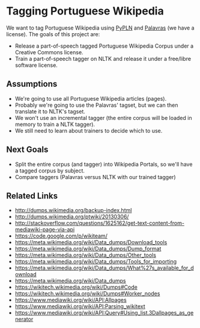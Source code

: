 # Tagging Portuguese Wikipedia

We want to tag Portuguese Wikipedia using [PyPLN](http://www.pypln.org/) and
[Palavras](http://visl.sdu.dk/~eckhard/pdf/PLP20-amilo.ps.pdf) (we have a
license). The goals of this project are:

- Release a part-of-speech tagged Portuguese Wikipedia Corpus under a Creative
  Commons license.
- Train a part-of-speech tagger on NLTK and release it under a free/libre
  software license.


## Assumptions

- We're going to use all Portuguese Wikipedia articles (pages).
- Probably we're going to use the Palavras' tagset, but we can then translate
  it to NLTK's tagset.
- We won't use an incremental tagger (the entire corpus will be loaded in
  memory to train a NLTK tagger).
- We still need to learn about trainers to decide which to use.


## Next Goals

- Split the entire corpus (and tagger) into Wikipedia Portals, so we'll have a
  tagged corpus by subject.
- Compare taggers (Palavras versus NLTK with our trained tagger)


## Related Links

- <http://dumps.wikimedia.org/backup-index.html>
- <http://dumps.wikimedia.org/ptwiki/20130306/>
- <http://stackoverflow.com/questions/1625162/get-text-content-from-mediawiki-page-via-api>
- <https://code.google.com/p/wikiteam/>
- <https://meta.wikimedia.org/wiki/Data_dumps/Download_tools>
- <https://meta.wikimedia.org/wiki/Data_dumps/Dump_format>
- <https://meta.wikimedia.org/wiki/Data_dumps/Other_tools>
- <https://meta.wikimedia.org/wiki/Data_dumps/Tools_for_importing>
- <https://meta.wikimedia.org/wiki/Data_dumps/What%27s_available_for_download>
- <https://meta.wikimedia.org/wiki/Data_dumps>
- <https://wikitech.wikimedia.org/wiki/Dumps#Code>
- <https://wikitech.wikimedia.org/wiki/Dumps#Worker_nodes>
- <https://www.mediawiki.org/wiki/API:Allpages>
- <https://www.mediawiki.org/wiki/API:Parsing_wikitext>
- <https://www.mediawiki.org/wiki/API:Query#Using_list.3Dallpages_as_generator>
